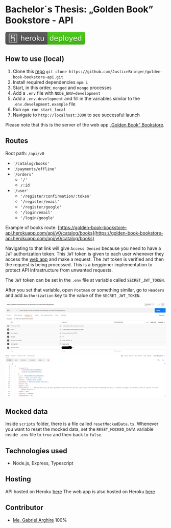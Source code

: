 # Bachelor`s Thesis: „Golden Book” Bookstore - API

![Heroku](https://github.com/DenisOH/pyheroku-badge/blob/master/img/deployed.svg)

## How to use (local)

1. Clone this [repo](https://github.com/JusticeBringer/licenta-api) `git clone https://github.com/JusticeBringer/golden-book-bookstore-api.git`
2. Install required dependencies `npm i`
3. Start, in this order, `mongod` and `mongo` processes
4. Add a `.env` file with `NODE_ENV=development`
5. Add a `.env.development` and fill in the variables similar to the `.env.development.example` file
6. Run `npm run start_local`
7. Navigate to `http://localhost:3000` to see successful launch

Please note that this is the server of the web app [„Golden Book” Bookstore](https://github.com/JusticeBringer/licenta-api).

## Routes

Root path: `/api/v0`

- `'/catalog/books'`
- `'/payments/offline'`
- `'/orders'`
  - `'/'`
  - `/:id`
- `'/user'`
  - `'/register/confirmation/:token'`
  - `'/register/email'`
  - `'/register/google'`
  - `'/login/email'`
  - `'/login/google'`

Example of books route: [https://golden-book-bookstore-api.herokuapp.com/api/v0/catalog/books](https://golden-book-bookstore-api.herokuapp.com/api/v0/catalog/books)

Navigating to that link will give `Access Denied` because you need to have a `JWT` authorization token.
This `JWT` token is given to each user whenever they access the [web app](https://golden-book-bookstore-web.herokuapp.com/) and make a request.
The `JWT` token is verified and then the request is being processed.
This is a begginner implementation to protect API infrastructure from unwanted requests.

The `JWT` token can be set in the `.env` file at variable called `SECRET_JWT_TOKEN`.

After you set that variable, open `Postman` or something similar, go to `Headers` and add `Authorization` key to the value of the `SECRET_JWT_TOKEN`.

![Example of Postman call with Authorization header](/screenshots/jwt-token.png)

## Mocked data

Inside `scripts` folder, there is a file called `resetMockedData.ts`. Whenever you want to reset the mocked data, set the `RESET_MOCKED_DATA` variable inside `.env` file to `true` and then back to `false`.

## Technologies used

- Node.js, Express, Typescript

## Hosting

API hosted on Heroku [here](https://golden-book-bookstore-api.herokuapp.com/)
The web app is also hosted on Heroku [here](https://golden-book-bookstore-web.herokuapp.com/)

## Contributor

- [Me, Gabriel Arghire](https://github.com/JusticeBringer/) 100%
